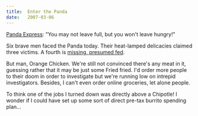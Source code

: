 ```yaml
---
title:  Enter the Panda
date:   2007-03-06
---
```


[Panda Express](http://en.wikipedia.org/wiki/Panda_Express): "You may not leave full, but you won't leave hungry!"

Six brave men faced the Panda today. Their heat-lamped delicacies claimed three victims. A fourth is [missing, presumed fed](http://en.wikipedia.org/wiki/The_Hitchhiker's_Guide_to_the_Galaxy).

But man, Orange Chicken. We're still not convinced there's any meat in it, guessing rather that it may be just some Fried fried. I'd order more people to their doom in order to investigate but we're running low on intrepid investigators. Besides, I can't even order online groceries, let alone people.

To think one of the jobs I turned down was directly above a Chipotle! I wonder if I could have set up some sort of direct pre-tax burrito spending plan...